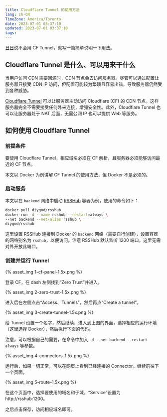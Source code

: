 ```yaml
---
title: Cloudflare Tunnel 的使用方法
lang: zh-CN
TimeZone: America/Toronto
date: 2023-07-01 03:37:10
updated: 2023-07-01 03:37:10
tags:
---
```


[日日](https://github.com/he0119)说不会用 CF Tunnel，就写一篇简单说明一下用法。

## Cloudflare Tunnel 是什么、可以用来干什么
当用户访问 CDN 需要回源时，CDN 节点会去访问服务器。尽管可以通过配置让服务器只接受 CDN IP 访问，但配置可能较为繁琐且容易出错，导致服务器仍然受到各种威胁。

[Cloudflare Tunnel](https://www.cloudflare.com/products/tunnel/) 可以让服务器主动访问 Cloudflare (CF) 的 CDN 节点。这样服务器完全不需要接受任何外来连接，增强安全性。此外，Cloudflare Tunnel 也可以让服务器处于 NAT 后面，无需公网 IP 也可以提供 Web 等服务。

## 如何使用 Cloudflare Tunnel

### 前提条件
要使用 Cloudflare Tunnel，相应域名必须在 CF 解析，且服务器必须能够访问最近的 CF 节点。

本文以 Docker 为例讲解 CF Tunnel 的使用方法，但 Docker 不是必须的。

### 启动服务
本文以在 `backend` 网络中启动 [RSSHub](https://docs.rsshub.app/) 容器为例，使用的命令如下：

```sh
docker pull diygod/rsshub
docker run -d --name rsshub --restart=always \
--net backend --net-alias rsshub \
diygod/rsshub
```

这里设置 RSSHub 连接到 Docker 的 `backend` 网络（需要自行创建），设置容器的网络别名为 `rsshub`，以便访问。注意 RSSHub 默认监听 1200 端口，这里无需对外开放此端口。

### 创建并运行 Tunnel

{% asset_img 1-cf-panel-1.5x.png %}

登录 CF，在 dash 左侧找到“Zero Trust”并进入。

{% asset_img 2-zero-trust-1.5x.png %}

进入后在左侧点击“Access、Tunnels”，然后再点“Create a tunnel”。

{% asset_img 3-create-tunnel-1.5x.png %}

给 Tunnel 设置一个名字，然后继续，进入到上图的界面，选择相应的运行环境（这里选择 Docker），然后执行下面的代码。

注意，可以根据自己的需要，在命令中加入 `-d --net backend --restart always` 等参数。

{% asset_img 4-connectors-1.5x.png %}

运行后，如果一切正常，可以在网页上看到已经连接的 Connector。继续前往下一个页面。

{% asset_img 5-route-1.5x.png %}

在这个页面中，选择要使用的域名和子域，“Service”设置为 http://rsshub:1200。

之后点击保存，访问相应域名即可。